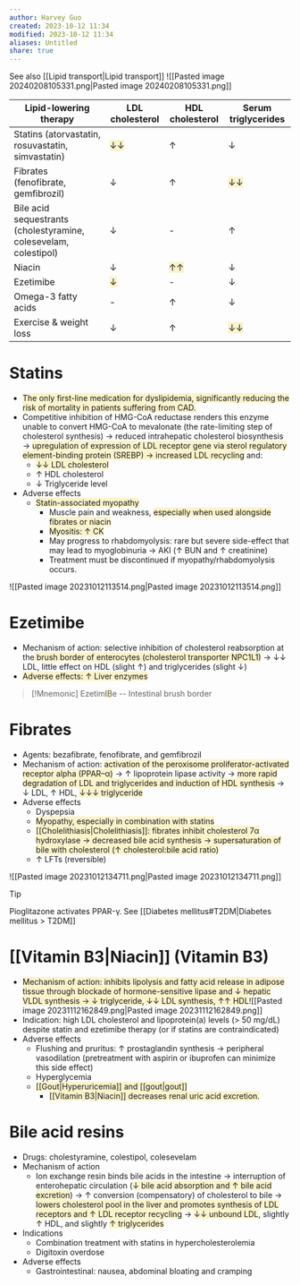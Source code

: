 ```yaml
---
author: Harvey Guo
created: 2023-10-12 11:34
modified: 2023-10-12 11:34
aliases: Untitled
share: true
---
```

See also [[Lipid transport|Lipid transport]]
![[Pasted image 20240208105331.png|Pasted image 20240208105331.png]]

| Lipid-lowering therapy                                           | LDL cholesterol                                           | HDL cholesterol                                           | Serum triglycerides                                       |
| ---------------------------------------------------------------- | --------------------------------------------------------- | --------------------------------------------------------- | --------------------------------------------------------- |
| Statins (atorvastatin, rosuvastatin, simvastatin)                | <span style="background:rgba(240, 200, 0, 0.2)">↓↓</span> | ↑                                                         | ↓                                                         |
| Fibrates (fenofibrate, gemfibrozil)                              | ↓                                                         | ↑                                                         | <span style="background:rgba(240, 200, 0, 0.2)">↓↓</span> |
| Bile acid sequestrants (cholestyramine, colesevelam, colestipol) | ↓                                                         | -                                                         | ↑                                                         |
| Niacin                                                           | ↓                                                         | <span style="background:rgba(240, 200, 0, 0.2)">↑↑</span> | ↓                                                         |
| Ezetimibe                                                        | <span style="background:rgba(240, 200, 0, 0.2)">↓</span>  | -                                                         | ↓                                                         |
| Omega-3 fatty acids                                              | -                                                         | ↑                                                         | ↓                                                         |
| Exercise & weight loss                                           | ↓                                                         | ↑                                                         | <span style="background:rgba(240, 200, 0, 0.2)">↓↓</span> |

# Statins
- <span style="background:rgba(240, 200, 0, 0.2)">The only first-line medication for dyslipidemia, significantly reducing the risk of mortality in patients suffering from CAD.</span>
- Competitive inhibition of HMG-CoA reductase renders this enzyme unable to convert HMG-CoA to mevalonate (the rate-limiting step of cholesterol synthesis) → reduced intrahepatic cholesterol biosynthesis → <span style="background:rgba(240, 200, 0, 0.2)">upregulation of expression of LDL receptor gene via sterol regulatory element-binding protein (SREBP) → increased LDL recycling</span> and:
	- <span style="background:rgba(240, 200, 0, 0.2)">↓↓ LDL cholesterol</span>
	- ↑ HDL cholesterol
	- ↓ Triglyceride level
- Adverse effects
	- <span style="background:rgba(240, 200, 0, 0.2)">Statin-associated myopathy</span>
		- Muscle pain and weakness, <span style="background:rgba(240, 200, 0, 0.2)">especially when used alongside fibrates or niacin</span>
		- <span style="background:rgba(240, 200, 0, 0.2)">Myositis: ↑ CK</span> 
		- May progress to rhabdomyolysis: rare but severe side-effect that may lead to myoglobinuria → AKI (↑ BUN and ↑ creatinine)
		- Treatment must be discontinued if myopathy/rhabdomyolysis occurs.

![[Pasted image 20231012113514.png|Pasted image 20231012113514.png]]
# Ezetimibe
- Mechanism of action: selective inhibition of cholesterol reabsorption at the<span style="background:rgba(240, 200, 0, 0.2)"> brush border of enterocytes (cholesterol transporter NPC1L1)</span> → ↓↓ LDL, little effect on HDL (slight ↑) and triglycerides (slight ↓)
- <span style="background:rgba(240, 200, 0, 0.2)">Adverse effects: ↑ Liver enzymes</span>
>[!Mnemonic] 
>Ezetim<span style="background:rgba(240, 200, 0, 0.2)">IB</span>e -- Intestinal brush border
# Fibrates
- Agents: bezafibrate, fenofibrate, and gemfibrozil
- Mechanism of action: <span style="background:rgba(240, 200, 0, 0.2)">activation of the peroxisome proliferator-activated receptor alpha (PPAR–α)</span> → ↑ lipoprotein lipase activity → <span style="background:rgba(240, 200, 0, 0.2)">more rapid degradation of LDL and triglycerides and induction of HDL synthesis</span> → ↓ LDL, ↑ HDL, <span style="background:rgba(240, 200, 0, 0.2)">↓↓↓ triglyceride</span>
- Adverse effects
	- Dyspepsia
	- <span style="background:rgba(240, 200, 0, 0.2)">Myopathy, especially in combination with statins</span> 
	- <span style="background:rgba(240, 200, 0, 0.2)">[[Cholelithiasis|Cholelithiasis]]: fibrates inhibit cholesterol 7α hydroxylase → decreased bile acid synthesis → supersaturation of bile with cholesterol (↑ cholesterol:bile acid ratio)</span>
	- ↑ LFTs (reversible)
 
![[Pasted image 20231012134711.png|Pasted image 20231012134711.png]]
>[!tip] 
>Pioglitazone activates PPAR-γ. See [[Diabetes mellitus#T2DM|Diabetes mellitus > T2DM]]
# [[Vitamin B3|Niacin]] (Vitamin B3)
- <span style="background:rgba(240, 200, 0, 0.2)">Mechanism of action: inhibits lipolysis and fatty acid release in adipose tissue through blockade of hormone-sensitive lipase and ↓ hepatic VLDL synthesis → ↓ triglyceride, ↓↓ LDL synthesis, ↑↑ HDL</span>![[Pasted image 20231112162849.png|Pasted image 20231112162849.png]]
- Indication: high LDL cholesterol and lipoprotein(a) levels (> 50 mg/dL) despite statin and ezetimibe therapy (or if statins are contraindicated)
- Adverse effects
	- Flushing and pruritus: ↑ prostaglandin synthesis → peripheral vasodilation (pretreatment with aspirin or ibuprofen can minimize this side effect)
	- Hyperglycemia
	- <span style="background:rgba(240, 200, 0, 0.2)">[[Gout|Hyperuricemia]] and [[gout|gout]]</span>
		- <span style="background:rgba(240, 200, 0, 0.2)">[[Vitamin B3|Niacin]] decreases renal uric acid excretion.</span>
# Bile acid resins
- Drugs: cholestyramine, colestipol, colesevelam
- Mechanism of action
	- Ion exchange resin binds bile acids in the intestine  → interruption of enterohepatic circulation (<span style="background:rgba(240, 200, 0, 0.2)">↓ bile acid absorption and ↑ bile acid excretion</span>)  → ↑ conversion (compensatory) of cholesterol to bile → <span style="background:rgba(240, 200, 0, 0.2)">lowers cholesterol pool in the liver and promotes synthesis of LDL receptors and ↑ LDL receptor recycling</span> → <span style="background:rgba(240, 200, 0, 0.2)">↓↓ unbound LDL</span>, slightly ↑ HDL, and slightly <span style="background:rgba(240, 200, 0, 0.2)">↑ triglycerides</span> 
- Indications
	- Combination treatment with statins in hypercholesterolemia
	- Digitoxin overdose
- Adverse effects
	- Gastrointestinal: nausea, abdominal bloating and cramping